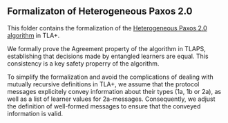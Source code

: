 ## Formalizaton of Heterogeneous Paxos 2.0

This folder contains the formalization of the [Heterogeneous Paxos 2.0 algorithm](https://doi.org/10.5281/zenodo.12572557)
in TLA+.

We formally prove the Agreement property of the algorithm in TLAPS, establishing
that decisions made by entangled learners are equal.
This consistency is a key safety properry of the algorithm.

To simplify the formalization and avoid the complications of dealing with
mutually recursive definitions in TLA+, we assume that the protocol messages
explicitely convey information about their types (1a, 1b or 2a), as well as a
list of learner values for 2a-messages.
Consequently, we adjust the definition of well-formed messages to ensure that
the conveyed information is valid.

